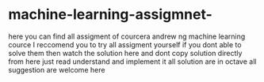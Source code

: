 # machine-learning-assigmnet-
here you can find all assigment of courcera andrew ng machine learning cource 
I reccomend you to try all assigment yourself if you dont able to solve them then watch the solution here 
and dont copy solution directly from here just read understand and implement it 
all solution are in octave 
all suggestion are welcome here 
